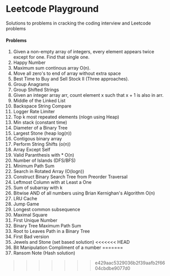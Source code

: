 # Leetcode Playground
Solutions to problems in cracking the coding interview and Leetcode problems


#### Problems
1. Given a non-empty array of integers, every element appears twice except for one. Find that single one.
2. Happy Number
3. Maximum sum continous array O(n).
4. Move all zero's to end of array without extra space
5. Best Time to Buy and Sell Stock II (Three approaches).
6. Group Anagrams
7. Group Shifted Strings
8. Given an integer array arr, count element x such that x + 1 is also in arr.
9. Middle of the Linked List
10. Backspace String Compare
11. Logger Rate Limiter
12. Top k most repeated elements (nlogn using Heap)
13. Min stack (constant time)
14. Diameter of a Binary Tree
15. Largest Stone (heap log(n))
16. Contigous binary array
17. Perform String Shifts (o(n))
18. Array Except Self
19. Valid Paranthesis with * O(n)
20. Number of Islands (DFS/BFS)
21. Minimum Path Sum
22. Search in Rotated Array (O(logn))
23. Construct Binary Search Tree from Preorder Traversal
24. Leftmost Column with at Least a One
25. Sum of subarray with k
26. Bitwise AND of all numbers using Brian Kernighan's Algorithm O(n)
27. LRU Cache
28. Jump Game
29. Longest common subsequence
30. Maximal Square
31. First Unique Number
32. Binary Tree Maximum Path Sum
33. Root to Leaves Path in a Binary Tree
34. First Bad version
35. Jewels and Stone (set based solution)
<<<<<<< HEAD
36. Bit Manipulation Compliment of a number
=======
36. Ransom Note (Hash solution)   
>>>>>>> e429aac5329036b2f39aafb2f6604cbdbe9077d0
